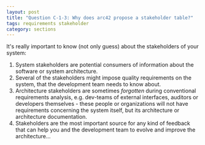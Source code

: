 ```yaml
---
layout: post
title: "Question C-1-3: Why does arc42 propose a stakeholder table?"
tags: requirements stakeholder
category: sections
---
```


It's really important to know (not only guess) about the stakeholders of your system:

1. System stakeholders are potential consumers of information about the software or system architecture.
2. Several of the stakeholders might impose quality requirements on the system, that the development team needs to know about.
3. Architecture stakeholders are sometimes _forgotten_ during conventional requirements analysis, e.g. dev-teams of external interfaces, auditors
or developers themselves - these people or organizations will not have
requirements concerning the system itself, but its architecture or
architecture documentation.
4. Stakeholders are the most important source for any kind of feedback
that can help you and the development team to evolve and improve the architecture...  
